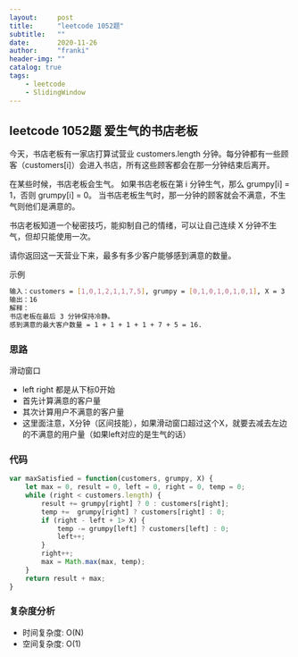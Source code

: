 ```yaml
---
layout:     post
title:      "leetcode 1052题"
subtitle:   ""
date:       2020-11-26
author:     "franki"
header-img: ""
catalog: true
tags:
    - leetcode
    - SlidingWindow
---
```


## leetcode 1052题 爱生气的书店老板

今天，书店老板有一家店打算试营业 customers.length 分钟。每分钟都有一些顾客（customers[i]）会进入书店，所有这些顾客都会在那一分钟结束后离开。

在某些时候，书店老板会生气。 如果书店老板在第 i 分钟生气，那么 grumpy[i] = 1，否则 grumpy[i] = 0。 当书店老板生气时，那一分钟的顾客就会不满意，不生气则他们是满意的。

书店老板知道一个秘密技巧，能抑制自己的情绪，可以让自己连续 X 分钟不生气，但却只能使用一次。

请你返回这一天营业下来，最多有多少客户能够感到满意的数量。

示例

```bash
输入：customers = [1,0,1,2,1,1,7,5], grumpy = [0,1,0,1,0,1,0,1], X = 3
输出：16
解释：
书店老板在最后 3 分钟保持冷静。
感到满意的最大客户数量 = 1 + 1 + 1 + 1 + 7 + 5 = 16.
```

### 思路

滑动窗口

- left right 都是从下标0开始
- 首先计算满意的客户量
- 其次计算用户不满意的客户量
- 这里面注意，X分钟（区间技能），如果滑动窗口超过这个X，就要去减去左边的不满意的用户量（如果left对应的是生气的话）

### 代码

```js
var maxSatisfied = function(customers, grumpy, X) {
    let max = 0, result = 0, left = 0, right = 0, temp = 0;
    while (right < customers.length) {
        result += grumpy[right] ? 0 : customers[right];
        temp +=  grumpy[right] ? customers[right] : 0;
        if (right - left + 1> X) {
            temp -= grumpy[left] ? customers[left] : 0;
            left++;
        }
        right++;
        max = Math.max(max, temp);
    }
    return result + max;
}
```

### 复杂度分析

- 时间复杂度: O(N)
- 空间复杂度: O(1)
